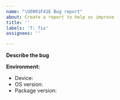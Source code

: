 ```yaml
---
name: "\U0001F41E Bug report"
about: Create a report to help us improve
title: ''
labels: 'T: fix'
assignees: ''

---
```


<!-- Thanks for taking the time to file an issue! -->

**Describe the bug**
<!-- A clear and concise description of what the bug is -->


<!-- If applicable, add screenshots to help explain your problem
**Screenshots**

| Description 1  | Description 2  |
| :------------: | :------------: |
| <screenshot 1> | <screenshot 2> |
-->

**Environment:**
<!-- Please complete the following information: -->
- Device:  <!-- e.g. Samsung Galaxy S8+ -->
- OS version:  <!-- e.g. Android 9.0.0 -->
- Package version:  <!-- e.g. 1.0.2 -->
